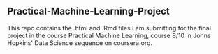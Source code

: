## Practical-Machine-Learning-Project

This repo contains the .html and .Rmd files I am submitting for the final project in the course Practical Machine Learning, course 8/10 in Johns Hopkins' Data Science sequence on coursera.org.
